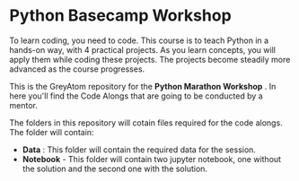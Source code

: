 # Python Basecamp Workshop
To learn coding, you need to code. This course is to teach Python in a hands-on way, with 4 practical projects. As you learn concepts, you will apply them while coding these projects. The projects become steadily more advanced as the course progresses.

This is the GreyAtom repository for the **Python Marathon Workshop** . In here you'll find the Code Alongs that are going to be conducted by a mentor. 

The folders in this repository will cotain files required for the code alongs. The folder will contain:

- **Data** : This folder will contain the required data for the session.
- **Notebook** - This folder will contain two jupyter notebook, one without the solution and the second one with the solution.
